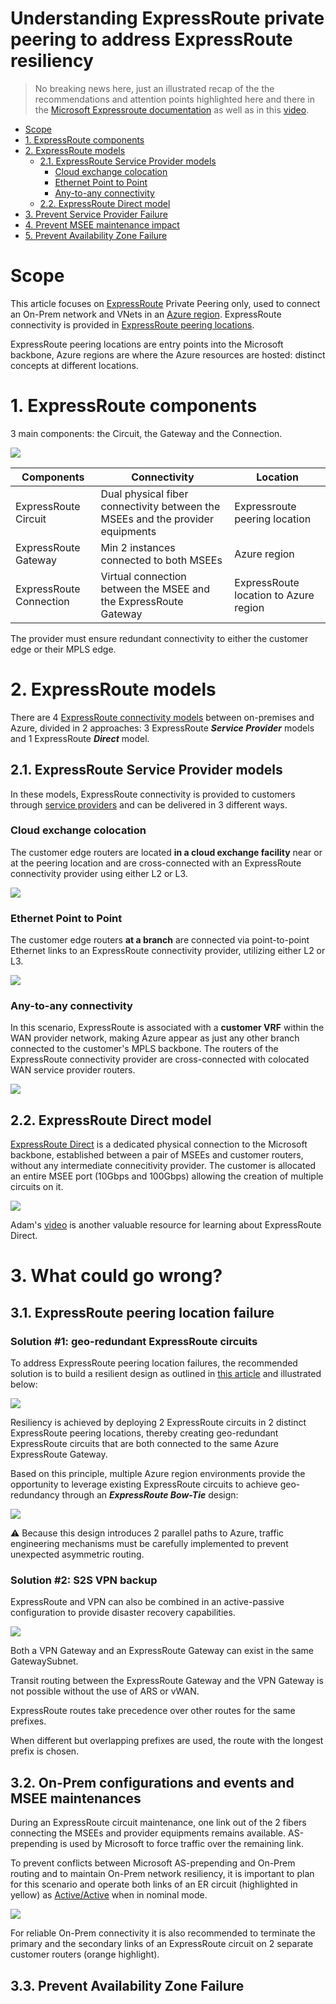 # Understanding ExpressRoute private peering to address ExpressRoute resiliency

> No breaking news here, just an illustrated recap of the the recommendations and attention points highlighted here and there in the [Microsoft Expressroute documentation](https://learn.microsoft.com/en-us/azure/expressroute/) as well as in this [video](https://www.youtube.com/watch?v=CuXOszhSWjc).

- [Scope](#scope)
- [1. ExpressRoute components](#1-expressroute-components)
- [2. ExpressRoute models](#2-expressroute-models)
  * [2.1. ExpressRoute Service Provider models](#21-expressroute-service-provider-models)
    + [Cloud exchange colocation](#cloud-exchange-colocation)
    + [Ethernet Point to Point](#ethernet-point-to-point)
    + [Any-to-any connectivity](#any-to-any-connectivity)
  * [2.2. ExpressRoute Direct model](#22-expressroute-direct-model)
- [3. Prevent Service Provider Failure](#3-prevent-service-provider-failure)
- [4. Prevent MSEE maintenance impact](#4-prevent-msee-maintenance-impact)
- [5. Prevent Availability Zone Failure](#5-prevent-availability-zone-failure)

# Scope

This article focuses on [ExpressRoute](https://learn.microsoft.com/en-us/azure/expressroute/expressroute-introduction) Private Peering only, used to connect an On-Prem network and VNets in an [Azure region](https://azure.microsoft.com/en-us/explore/global-infrastructure/geographies/#overview). ExpressRoute connectivity is provided in [ExpressRoute peering locations](https://learn.microsoft.com/en-us/azure/expressroute/expressroute-locations).

 ExpressRoute peering locations are entry points into the Microsoft backbone, Azure regions are where  the Azure resources are hosted: distinct concepts at different locations. 
 
# 1. ExpressRoute components

3 main components: the Circuit, the Gateway and the Connection.

![](<images/er-architecture.png>)

| **Components** | **Connectivity** | **Location** |
|---|---|---|
|ExpressRoute Circuit|Dual physical fiber connectivity between the MSEEs and the provider equipments|Expressroute peering location|
|ExpressRoute Gateway|Min 2 instances connected to both MSEEs| Azure region|
|ExpressRoute Connection|Virtual connection between the MSEE and the ExpressRoute Gateway|ExpressRoute location to Azure region

The provider must ensure redundant connectivity to either the customer edge or their MPLS edge.

# 2. ExpressRoute models

There are 4 [ExpressRoute connectivity models](https://learn.microsoft.com/en-us/azure/expressroute/expressroute-connectivity-models) between on-premises and Azure, divided in 2 approaches: 3 ExpressRoute ***Service Provider*** models and 1 ExpressRoute ***Direct*** model.

## 2.1. ExpressRoute Service Provider models

In these models, ExpressRoute connectivity is provided to customers through [service providers](https://learn.microsoft.com/en-us/azure/expressroute/expressroute-locations-providers#partners) and can be delivered in 3 different ways.

### Cloud exchange colocation

The customer edge routers are located **in a cloud exchange facility** near or at the peering location and are cross-connected with an ExpressRoute connectivity provider using either L2 or L3.

![](images/cloud-exch-colo.png)

### Ethernet Point to Point

The customer edge routers **at a branch** are connected via point-to-point Ethernet links to an ExpressRoute connectivity provider, utilizing either L2 or L3.

![](images/eth-p2p.png)

### Any-to-any connectivity

In this scenario, ExpressRoute is associated with a **customer VRF** within the WAN provider network, making Azure appear as just any other branch connected to the customer's MPLS backbone. The routers of the ExpressRoute connectivity provider are cross-connected with colocated WAN service provider routers.

![](images/any2any.png)

## 2.2. ExpressRoute Direct model

[ExpressRoute Direct](https://learn.microsoft.com/en-us/azure/expressroute/expressroute-erdirect-about) is a dedicated physical connection to the Microsoft backbone, established between a pair of MSEEs and customer routers, without any intermediate connecitivity provider. The customer is allocated an entire MSEE port (10Gbps and 100Gbps) allowing the creation of multiple circuits on it.

![](images/erd.png)

Adam's [video](https://youtu.be/Yk5bFWhdVJg?si=tjix2A-ity2sLmjp) is another valuable resource for learning about ExpressRoute Direct.

# 3. What could go wrong?

## 3.1. ExpressRoute peering location failure

### Solution #1: geo-redundant ExpressRoute circuits

To address ExpressRoute peering location failures, the recommended solution is to build a resilient design as outlined in [this article](https://learn.microsoft.com/en-us/azure/expressroute/designing-for-disaster-recovery-with-expressroute-privatepeering) and illustrated below:

![](images/er-circuit-resiliency.png)

Resiliency is achieved by deploying 2 ExpressRoute circuits in 2 distinct ExpressRoute peering locations, thereby creating geo-redundant ExpressRoute circuits that are both connected to the same Azure ExpressRoute Gateway.

Based on this principle, multiple Azure region environments provide the opportunity to leverage existing ExpressRoute circuits to achieve geo-redundancy through an ***ExpressRoute Bow-Tie*** design:

![](images/er-bowtie.png)

:warning: Because this design introduces 2 parallel paths to Azure, traffic engineering mechanisms must be carefully implemented to prevent unexpected asymmetric routing.

### Solution #2: S2S VPN backup

ExpressRoute and VPN can also be combined in an active-passive configuration to provide disaster recovery capabilities. 

![](images/s2svpn-backup.png)

Both a VPN Gateway and an ExpressRoute Gateway can exist in the same GatewaySubnet.

Transit routing between the ExpressRoute Gateway and the VPN Gateway is not possible without the use of ARS or vWAN.

ExpressRoute routes take precedence over other routes for the same prefixes.

When different but overlapping prefixes are used, the route with the longest prefix is chosen.

## 3.2. On-Prem configurations and events and MSEE maintenances

During an ExpressRoute circuit maintenance, one link out of the 2 fibers connecting the MSEEs and provider equipments remains available. AS-prepending is used by Microsoft to force traffic over the remaining link. 

To prevent conflicts between Microsoft AS-prepending and On-Prem routing and to maintain On-Prem network resiliency, it is important to plan for this scenario and operate both links of an ER circuit (highlighted in yellow) as [Active/Active](https://learn.microsoft.com/en-us/azure/expressroute/designing-for-high-availability-with-expressroute#active-active-connections) when in nominal mode.

![](images/active-active.png)

For reliable On-Prem connectivity it is also recommended to terminate the primary and the secondary links of an ExpressRoute circuit on 2 separate customer routers (orange highlight).

## 3.3. Prevent Availability Zone Failure
